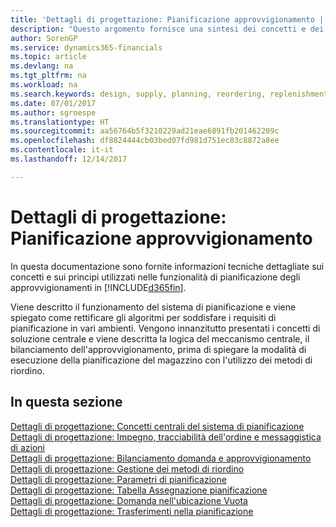 ```yaml
---
title: 'Dettagli di progettazione: Pianificazione approvvigionamento | Microsoft Docs'
description: "Questo argomento fornisce una sintesi dei concetti e dei principi utilizzati nelle funzionalità di pianificazione degli approvvigionamenti in Dynamics 365."
author: SorenGP
ms.service: dynamics365-financials
ms.topic: article
ms.devlang: na
ms.tgt_pltfrm: na
ms.workload: na
ms.search.keywords: design, supply, planning, reordering, replenishment
ms.date: 07/01/2017
ms.author: sgroespe
ms.translationtype: HT
ms.sourcegitcommit: aa56764b5f3210229ad21eae6891fb201462209c
ms.openlocfilehash: df8824444cb03bed07fd981d751ec83c8872a8ee
ms.contentlocale: it-it
ms.lasthandoff: 12/14/2017

---
```

# <a name="design-details-supply-planning"></a>Dettagli di progettazione: Pianificazione approvvigionamento
In questa documentazione sono fornite informazioni tecniche dettagliate sui concetti e sui principi utilizzati nelle funzionalità di pianificazione degli approvvigionamenti in [!INCLUDE[d365fin](includes/d365fin_md.md)].  

Viene descritto il funzionamento del sistema di pianificazione e viene spiegato come rettificare gli algoritmi per soddisfare i requisiti di pianificazione in vari ambienti. Vengono innanzitutto presentati i concetti di soluzione centrale e viene descritta la logica del meccanismo centrale, il bilanciamento dell'approvvigionamento, prima di spiegare la modalità di esecuzione della pianificazione del magazzino con l'utilizzo dei metodi di riordino.  

## <a name="in-this-section"></a>In questa sezione  
[Dettagli di progettazione: Concetti centrali del sistema di pianificazione](design-details-central-concepts-of-the-planning-system.md)  
[Dettagli di progettazione: Impegno, tracciabilità dell'ordine e messaggistica di azioni](design-details-reservation-order-tracking-and-action-messaging.md)  
[Dettagli di progettazione: Bilanciamento domanda e approvvigionamento](design-details-balancing-demand-and-supply.md)  
[Dettagli di progettazione: Gestione dei metodi di riordino](design-details-handling-reordering-policies.md)  
[Dettagli di progettazione: Parametri di pianificazione](design-details-planning-parameters.md)  
[Dettagli di progettazione: Tabella Assegnazione pianificazione](design-details-planning-assignment-table.md)  
[Dettagli di progettazione: Domanda nell'ubicazione Vuota](design-details-demand-at-blank-location.md)  
[Dettagli di progettazione: Trasferimenti nella pianificazione](design-details-transfers-in-planning.md)

